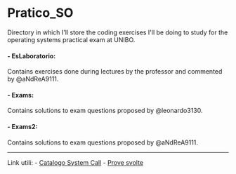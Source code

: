 # Pratico_SO 
Directory in which I'll store the coding exercises I'll be doing to study for the operating systems practical exam at UNIBO.  

#### - EsLaboratorio: 
Contains exercises done during lectures by the professor and commented by @aNdReA9111.

#### - Exams: 
Contains solutions to exam questions proposed by @leonardo3130.

#### - Exams2: 
Contains solutions to exam questions proposed by @aNdReA9111.

<hr>

Link utili:
    - [Catalogo System Call](https://so.v2.cs.unibo.it/wiki/index.php/Il_%27%27catalogo%27%27_delle_System_Call)
    - [Prove svolte](https://so.v2.cs.unibo.it/wiki/index.php/Prove_svolte_e_soluzioni_proposte)
